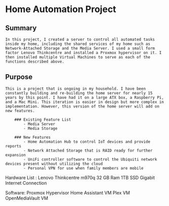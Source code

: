 # Home Automation Project

## Summary
    In this project, I created a server to control all automated tasks inside my home, including the shared services of my home such as Network-Attached Storage and the Media Server. I used a small form factor Lenovo Thinkcentre and installed a Proxmox hypervisor on it. I then installed multiple Virtual Machines to serve as each of the functions described above. 

## Purpose

    This is a project that is ongoing in my household. I have been constantly building and re-building the home server for nearly 15 years by this point. I have had it on a large ATX box, a Raspberry Pi, and a Mac Mini. This iteration is easier in design but more complex in implementation. However, this version of the home server will add on new features.

        ### Existing Feature List
            - Media Server
            - Media Storage

        ### New Features
            - Home Automation Hub to control IoT devices and provide reports 
            - Network Attached Storage that is RAID ready for further expansion
            - UniFi controller software to control the Ubiquiti network devices present without utilizing the cloud
            - Personal VPN for use when family members are mobile

            
Hardware List : 
    Lenovo Thinkcentre m970q
        32 GB Ram
        1TB SSD
        Gigabit Internet Connection
        
Software:
    Proxmox Hypervisor
        Home Assistant VM
        Plex VM
        OpenMediaVault VM



        
        

